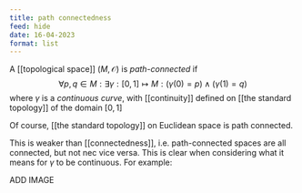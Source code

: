 ```yaml
---
title: path connectedness
feed: hide
date: 16-04-2023
format: list
---
```



A  [[topological space]] $(M, \mathcal O)$ is *path-connected* if$$
\forall p, q\in M: \exists\gamma:[0,1]\mapsto M: (\gamma(0)=p) \land (\gamma(1)=q)
$$
where $\gamma$ is a *continuous curve*, with [[continuity]] defined on [[the standard topology]] of the domain $[0,1]$

Of course, [[the standard topology]] on Euclidean space is path connected.

This is weaker than [[connectedness]], i.e. path-connected spaces are all connected, but not nec vice versa. This is clear when considering what it means for $\gamma$ to be continuous.
For example:

ADD IMAGE

